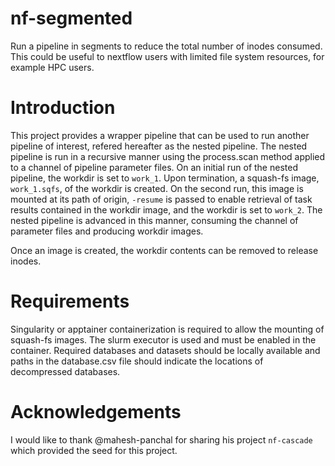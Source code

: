 # nf-segmented

Run a pipeline in segments to reduce the total number of inodes consumed.  This could be useful to nextflow users with 
limited file system resources, for example HPC users.

# Introduction

This project provides a wrapper pipeline that can be used to run another pipeline of interest, refered hereafter as
the nested pipeline.  The nested pipeline is run in a recursive manner using the process.scan method applied to a
channel of pipeline parameter files.
On an initial run of the nested pipeline, the workdir is set to `work_1`.  Upon termination, a squash-fs image, `work_1.sqfs`,
of the workdir is created.  On the second run, this image is mounted at its path
of origin, `-resume` is passed to enable retrieval of task results contained in the workdir image, and the workdir is
set to `work_2`.  The nested pipeline is advanced in this manner, consuming the channel of parameter files
and producing workdir images.

Once an image is created, the workdir contents can be removed to release inodes.
 
# Requirements

Singularity or apptainer containerization is required to allow the mounting of squash-fs images.  The slurm executor is
used and must be enabled in the container.  Required databases and datasets should be locally available and paths in the
database.csv file should indicate the locations of decompressed databases.

# Acknowledgements
I would like to thank @mahesh-panchal for sharing his project `nf-cascade` which provided the seed for this project.
